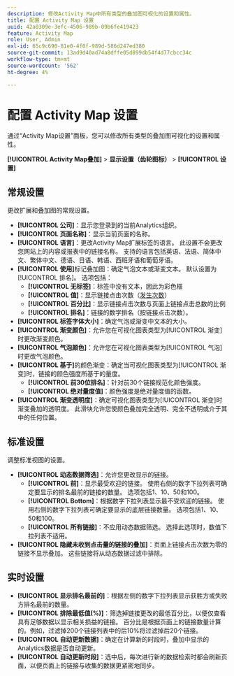 ```yaml
---
description: 修改Activity Map中所有类型的叠加图可视化的设置和属性。
title: 配置 Activity Map 设置
uuid: 42a0309e-3efc-4506-989b-09b6fe419423
feature: Activity Map
role: User, Admin
exl-id: 65c9c690-81e0-4f0f-989d-586d247ed380
source-git-commit: 13ad9d40ad74a8dffe05d899db54f4d77cbcc34c
workflow-type: tm+mt
source-wordcount: '562'
ht-degree: 4%

---
```


# 配置 Activity Map 设置

通过“Activity Map设置”面板，您可以修改所有类型的叠加图可视化的设置和属性。

**[!UICONTROL Activity Map叠加]** > **显示设置（齿轮图标）** > **[!UICONTROL 设置]**

## 常规设置

更改扩展和叠加图的常规设置。

* **[!UICONTROL 公司]**：显示您登录到的当前Analytics组织。
* **[!UICONTROL 页面名称]**：显示当前页面的名称。
* **[!UICONTROL 语言]**：更改Activity Map扩展标签的语言。 此设置不会更改您网站上的内容或报表中的链接名称。 支持的语言包括英语、法语、简体中文、繁体中文、德语、日语、韩语、西班牙语和葡萄牙语。
* **[!UICONTROL 使用]**&#x200B;标记叠加图：确定气泡文本或渐变文本。 默认设置为[!UICONTROL 排名]。 选项包括：
   * **[!UICONTROL 无标签]**：标签中没有文本，因此为彩色框
   * **[!UICONTROL 值]**：显示链接点击次数（[发生次数](/help/components/metrics/occurrences.md)）
   * **[!UICONTROL 百分比]**：显示链接点击次数与页面上链接点击总数的比例
   * **[!UICONTROL 排名]**：链接的数字排名（按链接点击次数）。
* **[!UICONTROL 标签字体大小]**：确定气泡或渐变中文本的大小。
* **[!UICONTROL 渐变颜色]**：允许您在可视化图表类型为[!UICONTROL 渐变]时更改渐变颜色。
* **[!UICONTROL 气泡颜色]**：允许您在可视化图表类型为[!UICONTROL 气泡]时更改气泡颜色。
* **[!UICONTROL 基于]**&#x200B;的颜色渐变：确定当可视化图表类型为[!UICONTROL 渐变]时，链接的颜色强度所基于的量度。
   * **[!UICONTROL 前30位排名]**：针对前30个链接规范化颜色强度。
   * **[!UICONTROL 绝对量度值]**：颜色强度是绝对量度值的函数。
* **[!UICONTROL 渐变透明度]**：确定可视化图表类型为[!UICONTROL 渐变]时渐变叠加的透明度。 此滑块允许您使颜色叠加完全透明、完全不透明或介于其中的任何位置。

## 标准设置

调整标准视图的设置。

* **[!UICONTROL 动态数据筛选]**：允许您更改显示的链接。
   * **[!UICONTROL 前]**：显示最受欢迎的链接。 使用右侧的数字下拉列表可确定要显示的排名最前的链接的数量。 选项包括1、10、50和100。
   * **[!UICONTROL Bottom]**：根据数字下拉列表显示最不受欢迎的链接。 使用右侧的数字下拉列表可确定要显示的底层链接数量。 选项包括1、10、50和100。
   * **[!UICONTROL 所有链接]**：不应用动态数据筛选。 选择此选项时，数值下拉列表不适用。
* **[!UICONTROL 隐藏未收到点击量的链接的叠加]**：页面上链接点击次数为零的链接不显示叠加。 这些链接将从动态数据过滤中排除。

## 实时设置

* **[!UICONTROL 显示排名最前的]**：根据左侧的数字下拉列表显示获胜方或失败方排名最前的数量。
* **[!UICONTROL 排除最低值(%)]**：筛选掉链接更改的最低百分比，以便仅查看具有足够数据以显示相关损益的链接。 百分比是根据页面上的链接数量计算的。例如，过滤掉200个链接列表中的后10%将过滤掉后20个链接。
* **[!UICONTROL 自动更新数据]**：确定在计算新的时段时，叠加中显示的Analytics数据是否自动更新。
* **[!UICONTROL 自动更新时段]**：选中后，每次进行新的数据检索时都会刷新页面，以便页面上的链接与收集的数据更紧密地同步。
